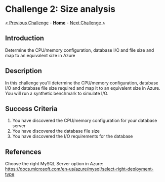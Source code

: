 # Challenge 2: Size analysis

[< Previous Challenge](./01-size-analysis.md) - **[Home](../README.md)** - [Next Challenge >](./03-offline-migration.md)

## Introduction

Determine the CPU/memory configuration, database I/O and file size and map to an equivalent size in Azure

## Description

In this challenge you'll determine the CPU/memory configuration, database I/O and database file size required and map it to an equivalent size in Azure. You will run a synthetic benchmark to simulate I/O. 

## Success Criteria

1. You have discovered the CPU/memory configuration for your database server
1. You have discovered the database file size
1. You have discovered the I/O requirements for the database

## References
Choose the right MySQL Server option in Azure: https://docs.microsoft.com/en-us/azure/mysql/select-right-deployment-type
